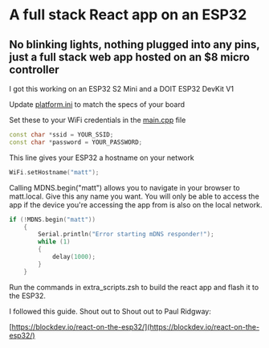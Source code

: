 
# A full stack React app on an ESP32

## No blinking lights, nothing plugged into any pins, just a full stack web app hosted on an $8 micro controller
I got this working on an ESP32 S2 Mini and a DOIT ESP32 DevKit V1

Update [platform.ini](platformio.ini) to match the specs of your board

Set these to your WiFi credentials in the [main.cpp](src/main.cpp) file
```cpp
const char *ssid = YOUR_SSID;
const char *password = YOUR_PASSWORD;
```

This line gives your ESP32 a hostname on your network
```cpp
WiFi.setHostname("matt");
```

Calling MDNS.begin("matt") allows you to navigate in your browser to matt.local.  Give this any name you want.  You will only be able to access the app if the device you're accessing the app from is also on the local network.
```cpp
if (!MDNS.begin("matt"))
    {
        Serial.println("Error starting mDNS responder!");
        while (1)
        {
            delay(1000);
        }
    }
```

Run the commands in extra_scripts.zsh to build the react app and flash it to the ESP32.  

I followed this guide. Shout out to Shout out to Paul Ridgway:

[https://blockdev.io/react-on-the-esp32/](https://blockdev.io/react-on-the-esp32/)
